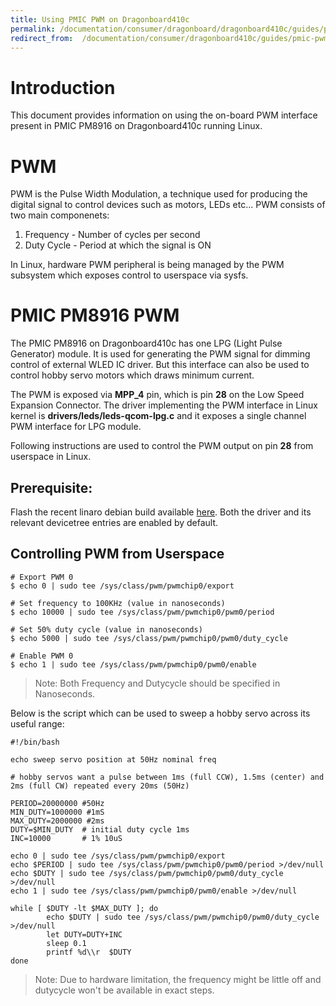 ```yaml
---
title: Using PMIC PWM on Dragonboard410c
permalink: /documentation/consumer/dragonboard/dragonboard410c/guides/pmic-pwm.md.html
redirect_from:  /documentation/consumer/dragonboard410c/guides/pmic-pwm.md.html
---
```


# Introduction

This document provides information on using the on-board PWM interface
present in PMIC PM8916 on Dragonboard410c running Linux.

# PWM

PWM is the Pulse Width Modulation, a technique used for producing the digital
signal to control devices such as motors, LEDs etc... PWM consists of two main
componenets:

1. Frequency - Number of cycles per second
2. Duty Cycle - Period at which the signal is ON

In Linux, hardware PWM peripheral is being managed by the PWM subsystem which
exposes control to userspace via sysfs.

# PMIC PM8916 PWM

The PMIC PM8916 on Dragonboard410c has one LPG (Light Pulse Generator)
module. It is used for generating the PWM signal for dimming control of
external WLED IC driver. But this interface can also be used to control
hobby servo motors which draws minimum current.

The PWM is exposed via **MPP_4** pin, which is pin **28** on the Low Speed
Expansion Connector. The driver implementing the PWM interface in Linux
kernel is **drivers/leds/leds-qcom-lpg.c** and it exposes a single channel
PWM interface for LPG module.

Following instructions are used to control the PWM output on pin **28**
from userspace in Linux.

## Prerequisite:

Flash the recent linaro debian build available [here](http://snapshots.linaro.org/96boards/dragonboard410c/linaro/debian/latest/).
Both the driver and its relevant devicetree entries are enabled by default.

## Controlling PWM from Userspace

```shell
# Export PWM 0
$ echo 0 | sudo tee /sys/class/pwm/pwmchip0/export

# Set frequency to 100KHz (value in nanoseconds)
$ echo 10000 | sudo tee /sys/class/pwm/pwmchip0/pwm0/period

# Set 50% duty cycle (value in nanoseconds)
$ echo 5000 | sudo tee /sys/class/pwm/pwmchip0/pwm0/duty_cycle

# Enable PWM 0
$ echo 1 | sudo tee /sys/class/pwm/pwmchip0/pwm0/enable
```

> Note: Both Frequency and Dutycycle should be specified in Nanoseconds.

Below is the script which can be used to sweep a hobby servo across its
useful range:

```shell
#!/bin/bash

echo sweep servo position at 50Hz nominal freq

# hobby servos want a pulse between 1ms (full CCW), 1.5ms (center) and 2ms (full CW) repeated every 20ms (50Hz)

PERIOD=20000000 #50Hz
MIN_DUTY=1000000 #1mS
MAX_DUTY=2000000 #2ms
DUTY=$MIN_DUTY  # initial duty cycle 1ms
INC=10000       # 1% 10uS

echo 0 | sudo tee /sys/class/pwm/pwmchip0/export
echo $PERIOD | sudo tee /sys/class/pwm/pwmchip0/pwm0/period >/dev/null
echo $DUTY | sudo tee /sys/class/pwm/pwmchip0/pwm0/duty_cycle >/dev/null
echo 1 | sudo tee /sys/class/pwm/pwmchip0/pwm0/enable >/dev/null

while [ $DUTY -lt $MAX_DUTY ]; do
        echo $DUTY | sudo tee /sys/class/pwm/pwmchip0/pwm0/duty_cycle >/dev/null
        let DUTY=DUTY+INC
        sleep 0.1
        printf %d\\r  $DUTY
done
```

> Note: Due to hardware limitation, the frequency might be little off and dutycycle
>       won't be available in exact steps.
